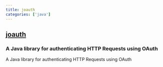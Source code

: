 ```yaml
---
title: joauth
categories: ['java']
---
```

## [joauth](https://github.com/twitter/joauth)

### A Java library for authenticating HTTP Requests using OAuth


A Java library for authenticating HTTP Requests using OAuth
